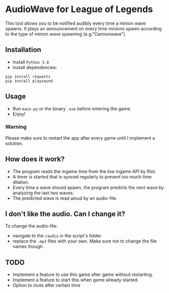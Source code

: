 # AudioWave for League of Legends
This tool allows you to be notified audibly every time a minion wave spawns. It plays an announcement on every time minions spawn according to the type of minion wave spawning (e.g."Cannonwave").
## Installation
* Install `Python 3.8`
* Install dependencies:
```
pip install requests
pip install playsound
```
## Usage
* Run `main.py` or the binary `.exe` before entering the game.
* Enjoy!

### Warning
Please make sure to restart the app after every game until I implement a solution.

## How does it work?
* The program reads the ingame time from the live ingame API by Riot.
* A timer is started that is synced regularly to prevent too much time dilation.
* Every time a wave should spawn, the program predicts the next wave by analyzing the last two waves.
* The predicted wave is read aloud by an audio-file.

## I don't like the audio. Can I change it?
To change the audio-file:
* navigate to the `/audio` in the script's folder 
* replace the `.mp3` files with your own. Make sure not to change the file names though.

## TODO
* Implement a feature to use this game after game without restarting.
* Implement a feature to start this when game already started.
* Option to mute after certain time
